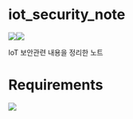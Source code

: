 # iot_security_note

<img src="https://img.shields.io/badge/note editor-%23121011?style=for-the-badge"><img src="https://img.shields.io/badge/Obsidian-%23483699.svg?style=for-the-badge&logo=obsidian&logoColor=white">

IoT 보안관련 내용을 정리한 노트


# Requirements

[<img src="https://img.shields.io/badge/Obsidian-%23483699.svg?style=for-the-badge&logo=obsidian&logoColor=white">](https://obsidian.md/)

